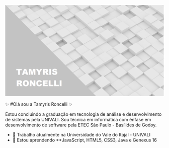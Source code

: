 <img src="https://github.com/tamyrisroncelli/tamyrisroncelli/blob/main/background.png" style="max-width:100%;">

 ✨ #Olá sou a Tamyris Roncelli ✨ 
 
 Estou concluindo a graduação em tecnologia de análise e desenvolvimento de sistemas pela UNIVALI.
 Sou técnica em informática com ênfase em desenvolvimento de software pela ETEC São Paulo - Basílides de Godoy.


- 🔭 Trabalho atualmente na Universidade do Vale do Itajaí - UNIVALI
- 🌱 Estou aprendendo **JavaScript, HTML5, CSS3, Java e Genexus 16
<!-- 👯 I’m looking to collaborate on ...
- 🤔 I’m looking for help with ...
- 💬 Ask me about ...
- 📫 How to reach me: ...
- 😄 Pronouns: ...
- ⚡ Fun fact: ...
-->
